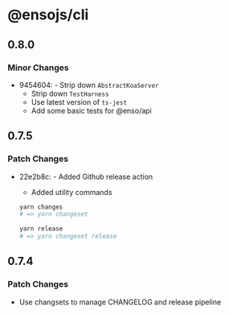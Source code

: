 # @ensojs/cli

## 0.8.0

### Minor Changes

- 9454604: - Strip down `AbstractKoaServer`
  - Strip down `TestHarness`
  - Use latest version of `ts-jest`
  - Add some basic tests for @enso/api

## 0.7.5

### Patch Changes

- 22e2b8c: - Added Github release action

  - Added utility commands

  ```bash
  yarn changes
  # => yarn changeset

  yarn release
  # => yarn changeset release
  ```

## 0.7.4

### Patch Changes

- Use changsets to manage CHANGELOG and release pipeline
